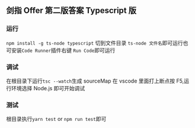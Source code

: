 ## 剑指 Offer 第二版答案 Typescript 版

### 运行

`npm install -g ts-node typescript` 切到文件目录 `ts-node 文件名`即可运行也可安装`Code Runner`插件右键 `Run Code`即可运行

### 调试

在根目录下运行`tsc --watch`生成 sourceMap 在 vscode 里面打上断点按 F5,运行环境选择 Node.js 即可开始调试

### 测试

根目录执行`yarn test` or `npm run test`即可
